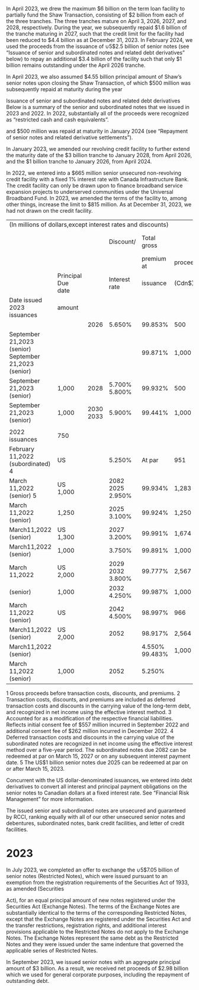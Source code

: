 In April 2023, we drew the maximum $\$ 6$ billion on the term loan facility to partially fund the Shaw Transaction, consisting of $\$ 2$ billion from each of the three tranches. The three tranches mature on April 3, 2026, 2027, and 2028, respectively. During the year, we subsequently repaid $\$ 1.6$ billion of the tranche maturing in 2027, such that the credit limit for the facility had been reduced to $\$ 4.4$ billion as at December 31, 2023. In February 2024, we used the proceeds from the issuance of $\cup 5 \$ 2.5$ billion of senior notes (see “Issuance of senior and subordinated notes and related debt derivatives” below) to repay an additional $\$ 3.4$ billion of the facility such that only $\$ 1$ billion remains outstanding under the April 2026 tranche.  

In April 2023, we also assumed $\$ 4.55$ billion principal amount of Shaw’s senior notes upon closing the Shaw Transaction, of which $\$ 500$ million was subsequently repaid at maturity during the year  

Issuance of senior and subordinated notes and related debt derivatives   
Below is a summary of the senior and subordinated notes that we issued in 2023 and 2022. In 2022, substantially all of the proceeds were recognized as “restricted cash and cash equivalents”.  

and $\$ 500$ million was repaid at maturity in January 2024 (see “Repayment of senior notes and related derivative settlements”).  

In January 2023, we amended our revolving credit facility to further extend the maturity date of the $\$ 3$ billion tranche to January 2028, from April 2026, and the $\$ 1$ billion tranche to January 2026, from April 2024.  

In 2022, we entered into a $\$ 665$ million senior unsecured non-revolving credit facility with a fixed $1 \%$ interest rate with Canada Infrastructure Bank. The credit facility can only be drawn upon to finance broadband service expansion projects to underserved communities under the Universal Broadband Fund. In 2023, we amended the terms of the facility to, among other things, increase the limit to $\$ 815$ million. As at December 31, 2023, we had not drawn on the credit facility.  

<html><body><table><tr><td colspan="7">(In millions of dollars,except interest rates and discounts)</td></tr><tr><td></td><td></td><td></td><td>Discount/</td><td>Total gross</td><td></td><td>and discounts ² (Cdn$)</td><td></td></tr><tr><td></td><td></td><td></td><td></td><td>premium at</td><td>proceeds1</td><td>Upon</td><td>Upon</td></tr><tr><td></td><td>Principal Due date</td><td></td><td>Interest rate</td><td>issuance</td><td>(Cdn$)</td><td>issuance</td><td>modification 3</td></tr><tr><td>Date issued 2023 issuances</td><td>amount</td><td></td><td></td><td></td><td></td><td></td><td></td></tr><tr><td></td><td></td><td>2026</td><td>5.650%</td><td>99.853%</td><td>500</td><td>3</td><td>n/a</td></tr><tr><td>September 21,2023 (senior) September 21,2023 (senior)</td><td></td><td></td><td></td><td>99.871%</td><td>1,000</td><td></td><td>n/a</td></tr><tr><td>September 21,2023 (senior)</td><td>1,000</td><td>2028</td><td>5.700% 5.800%</td><td>99.932%</td><td>500</td><td>8 4</td><td>n/a</td></tr><tr><td>September 21,2023 (senior)</td><td>1,000</td><td>2030 2033</td><td>5.900%</td><td>99.441%</td><td>1,000</td><td>12</td><td>n/a</td></tr><tr><td></td><td></td><td></td><td></td><td></td><td></td><td></td><td></td></tr><tr><td>2022 issuances</td><td>750</td><td></td><td></td><td></td><td></td><td></td><td></td></tr><tr><td>February 11,2022 (subordinated) 4</td><td>US</td><td></td><td>5.250%</td><td>At par</td><td>951</td><td>13</td><td>n/a</td></tr><tr><td>March 11,2022 (senior) 5</td><td>US 1,000</td><td></td><td>2082 2025 2.950%</td><td>99.934%</td><td>1,283</td><td>9</td><td>50</td></tr><tr><td>March 11,2022 (senior)</td><td>1,250</td><td></td><td>2025 3.100%</td><td>99.924%</td><td>1,250</td><td>7</td><td>n/a</td></tr><tr><td>March11,2022 (senior)</td><td>US 1,300</td><td></td><td>2027 3.200%</td><td>99.991%</td><td>1,674</td><td>13</td><td>82</td></tr><tr><td>March11,2022 (senior)</td><td>1,000</td><td></td><td>3.750%</td><td>99.891%</td><td>1,000</td><td>7</td><td>57</td></tr><tr><td>March 11,2022</td><td>US 2,000</td><td></td><td>2029 2032 3.800%</td><td>99.777%</td><td>2,567</td><td>27</td><td>165</td></tr><tr><td>(senior)</td><td>1,000</td><td></td><td>2032 4.250%</td><td>99.987%</td><td>1,000</td><td>6</td><td></td></tr><tr><td>March 11,2022 (senior)</td><td>US</td><td></td><td>2042 4.500%</td><td>98.997%</td><td>966</td><td>20</td><td>58</td></tr><tr><td>March11,2022 (senior)</td><td>US 2,000</td><td></td><td>2052</td><td>98.917%</td><td>2,564</td><td>55</td><td>95</td></tr><tr><td>March11,2022 (senior)</td><td></td><td></td><td></td><td>4.550% 99.483%</td><td>1,000</td><td>12</td><td>250 62</td></tr><tr><td>March 11,2022 (senior)</td><td>1,000</td><td></td><td>2052</td><td>5.250%</td><td></td><td></td><td></td></tr></table></body></html>

1 Gross proceeds before transaction costs, discounts, and premiums. 2 Transaction costs, discounts, and premiums are included as deferred transaction costs and discounts in the carrying value of the long-term debt, and recognized in net income using the effective interest method. 3 Accounted for as a modification of the respective financial liabilities. Reflects initial consent fee of \$557 million incurred in September 2022 and additional consent fee of $\$ 262$ million incurred in December 2022. 4 Deferred transaction costs and discounts in the carrying value of the subordinated notes are recognized in net income using the effective interest method over a five-year period. The subordinated notes due 2082 can be redeemed at par on March 15, 2027 or on any subsequent interest payment date. 5 The US\$1 billion senior notes due 2025 can be redeemed at par on or after March 15, 2023.  

Concurrent with the US dollar-denominated issuances, we entered into debt derivatives to convert all interest and principal payment obligations on the senior notes to Canadian dollars at a fixed interest rate. See “Financial Risk Management” for more information.  

The issued senior and subordinated notes are unsecured and guaranteed by RCCI, ranking equally with all of our other unsecured senior notes and debentures, subordinated notes, bank credit facilities, and letter of credit facilities.  

# 2023  

In July 2023, we completed an offer to exchange the $\cup 5 \$ 7.05$ billion of senior notes (Restricted Notes), which were issued pursuant to an exemption from the registration requirements of the Securities Act of 1933, as amended (Securities  

Act), for an equal principal amount of new notes registered under the Securities Act (Exchange Notes). The terms of the Exchange Notes are substantially identical to the terms of the corresponding Restricted Notes, except that the Exchange Notes are registered under the Securities Act and the transfer restrictions, registration rights, and additional interest provisions applicable to the Restricted Notes do not apply to the Exchange Notes. The Exchange Notes represent the same debt as the Restricted Notes and they were issued under the same indenture that governed the applicable series of Restricted Notes.  

In September 2023, we issued senior notes with an aggregate principal amount of $\$ 3$ billion. As a result, we received net proceeds of $\$ 2.98$ billion which we used for general corporate purposes, including the repayment of outstanding debt.  